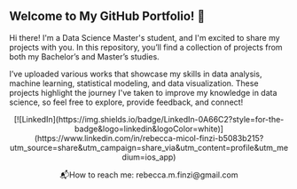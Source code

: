 ## Welcome to My GitHub Portfolio! :wave:
Hi there! I'm a Data Science Master's student, and I'm excited to share my projects with you. In this repository, you’ll find a collection of projects from both my Bachelor’s and Master’s studies.

I’ve uploaded various works that showcase my skills in data analysis, machine learning, statistical modeling, and data visualization. These projects highlight the journey I've taken to improve my knowledge in data science, so feel free to explore, provide feedback, and connect!

<p align="center">
[![LinkedIn](https://img.shields.io/badge/LinkedIn-0A66C2?style=for-the-badge&logo=linkedin&logoColor=white)](https://www.linkedin.com/in/rebecca-micol-finzi-b5083b215?utm_source=share&utm_campaign=share_via&utm_content=profile&utm_medium=ios_app)

<p align="center">
  📬How to reach me: rebecca.m.finzi@gmail.com
